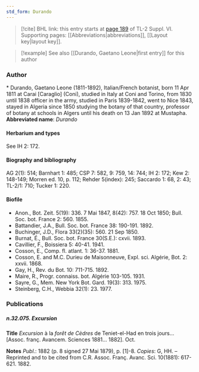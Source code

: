 ```yaml
---
std_form: Durando
---
```


> [!cite] BHL link: this entry starts at [page 189](https://www.biodiversitylibrary.org/page/33260177) of TL-2 Suppl. VI.
> Supporting pages: [[Abbreviations|abbreviations]], [[Layout key|layout key]].

> [!example] See also [[Durando, Gaetano Leone|first entry]] for this author

### Author

\* Durando, Gaetano Leone (1811-1892), Italian/French botanist, born 11 Apr 1811 at Carai \[Caraglio\] (Coni), studied in Italy at Coni and Torino, from 1830 until 1838 officer in the army, studied in Paris 1839-1842, went to Nice 1843, stayed in Algeria since 1850 studying the botany of that country, professor of botany at schools in Algers until his death on 13 Jan 1892 at Mustapha. 
**Abbreviated name**: *Durando*

#### Herbarium and types

See IH 2: 172.

#### Biography and bibliography

AG 2(1): 514; Barnhart 1: 485; CSP 7: 582, 9: 759, 14: 744; IH 2: 172; Kew 2: 148-149; Morren ed. 10, p. 112; Rehder 5(index): 245; Saccardo 1: 68, 2: 43; TL-2/1: 710; Tucker 1: 220.

#### Biofile

- Anon., Bot. Zeit. 5(19): 336. 7 Mai 1847, 8(42): 757. 18 Oct 1850; Bull. Soc. bot. France 2: 560. 1855.
- Battandier, J.A., Bull. Soc. bot. France 38: 190-191. 1892.
- Buchinger, J.D., Flora 33(2)(35): 560. 21 Sep 1850.
- Burnat, É., Bull. Soc. bot. France 30(S.E.): cxvii. 1893.
- Cavillier, F., Boissiera 5: 40-41. 1941.
- Cosson, E., Comp. fl. atlant. 1: 36-37. 1881.
- Cosson, E. and M.C. Durieu de Maisonneuve, Expl. sci. Algérie, Bot. 2: xxvii. 1868.
- Gay, H., Rev. du Bot. 10: 711-715. 1892.
- Maire, R., Progr. connaiss. bot. Algérie 103-105. 1931.
- Sayre, G., Mem. New York Bot. Gard. 19(3): 313. 1975.
- Steinberg, C.H., Webbia 32(1): 23. 1977.

### Publications

##### n.32.075. Excursion

**Title**
*Excursion* à la *forêt de Cèdres* de Teniet-el-Had en trois jours... \[Assoc. franç. Avancem. Sciences 1881... 1882\]. Oct.

**Notes**
*Publ*.: 1882 (p. 8 signed 27 Mai 1879), p. \[1\]-8. *Copies*: G, HH. – Reprinted and to be cited from C.R. Assoc. Franç. Avanc. Sci. 10(1881): 617-621. 1882.

